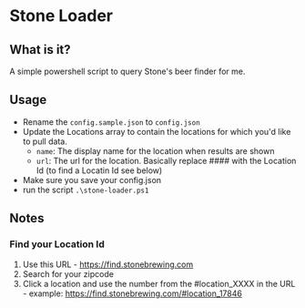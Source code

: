 # Stone Loader

## What is it?

A simple powershell script to query Stone's beer finder for me.

## Usage

- Rename the `config.sample.json` to `config.json`
- Update the Locations array to contain the locations for which you'd like to pull data.  
  - `name`: The display name for the location when results are shown
  - `url`: The url for the location.  Basically replace #### with the Location Id (to find a Locatin Id see below)
- Make sure you save your config.json
- run the script `.\stone-loader.ps1`

## Notes

### Find your Location Id
  1.  Use this URL - https://find.stonebrewing.com
  1.  Search for your zipcode
  1.  Click a location and use the number from the #location_XXXX in the URL
     - example: https://find.stonebrewing.com/#location_17846